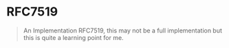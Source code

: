 # RFC7519
> An Implementation RFC7519, this may not be a full implementation but this is quite a learning point for me.
